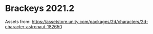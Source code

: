 # Brackeys 2021.2
Assets from: https://assetstore.unity.com/packages/2d/characters/2d-character-astronaut-182650
